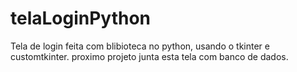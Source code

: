 # telaLoginPython

Tela de login feita com blibioteca no python, usando o tkinter e customtkinter.
proximo projeto junta esta tela com banco de dados.
